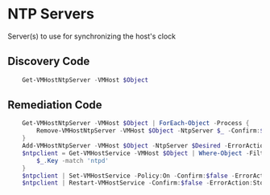 # NTP Servers
Server(s) to use for synchronizing the host's clock
## Discovery Code
```powershell
    Get-VMHostNtpServer -VMHost $Object
```

## Remediation Code
```powershell
    Get-VMHostNtpServer -VMHost $Object | ForEach-Object -Process {
        Remove-VMHostNtpServer -VMHost $Object -NtpServer $_ -Confirm:$false -ErrorAction Stop
    }
    Add-VMHostNtpServer -VMHost $Object -NtpServer $Desired -ErrorAction Stop
    $ntpclient = Get-VMHostService -VMHost $Object | Where-Object -FilterScript {
        $_.Key -match 'ntpd'
    }
    $ntpclient | Set-VMHostService -Policy:On -Confirm:$false -ErrorAction:Stop
    $ntpclient | Restart-VMHostService -Confirm:$false -ErrorAction:Stop
```
